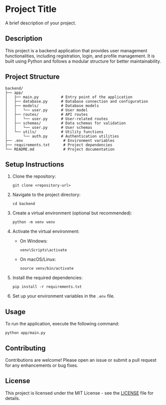# Project Title

A brief description of your project.

## Description

This project is a backend application that provides user management functionalities, including registration, login, and profile management. It is built using Python and follows a modular structure for better maintainability.

## Project Structure

```
backend/
├── app/
│   ├── main.py          # Entry point of the application
│   ├── database.py      # Database connection and configuration
│   ├── models/          # Database models
│   │   └── user.py      # User model
│   ├── routes/          # API routes
│   │   └── user.py      # User-related routes
│   ├── schemas/         # Data schemas for validation
│   │   └── user.py      # User schemas
│   └── utils/           # Utility functions
│       └── auth.py      # Authentication utilities
├── .env                  # Environment variables
├── requirements.txt      # Project dependencies
└── README.md             # Project documentation
```

## Setup Instructions

1. Clone the repository:
   ```
   git clone <repository-url>
   ```

2. Navigate to the project directory:
   ```
   cd backend
   ```

3. Create a virtual environment (optional but recommended):
   ```
   python -m venv venv
   ```

4. Activate the virtual environment:
   - On Windows:
     ```
     venv\Scripts\activate
     ```
   - On macOS/Linux:
     ```
     source venv/bin/activate
     ```

5. Install the required dependencies:
   ```
   pip install -r requirements.txt
   ```

6. Set up your environment variables in the `.env` file.

## Usage

To run the application, execute the following command:
```
python app/main.py
```

## Contributing

Contributions are welcome! Please open an issue or submit a pull request for any enhancements or bug fixes.

## License

This project is licensed under the MIT License - see the [LICENSE](LICENSE) file for details.